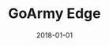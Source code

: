---
layout: site
title: "GoArmy Edge"
date: 2018-01-01
categories: [sports]
version: 4.3.3
major: 4
minor: 3
patch: 3
slug: goarmy-edge
link: https://www.goarmyedge.com/
permalink: /sites/:slug
---